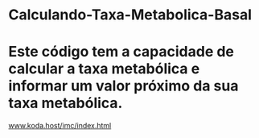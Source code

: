 # Calculando-Taxa-Metabolica-Basal
# Este código tem a capacidade de calcular a taxa metabólica e informar um valor próximo da sua taxa metabólica.
www.koda.host/imc/index.html
